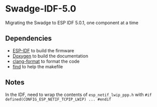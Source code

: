 # Swadge-IDF-5.0
Migrating the Swadge to ESP IDF 5.0.1, one component at a time

## Dependencies

* [ESP-IDF](https://github.com/espressif/esp-idf) to build the firmware
* [Doxygen](https://www.doxygen.nl/download.html) to build the documentation
* [clang-format](https://clang.llvm.org/docs/ClangFormat.html) to format the code
* [find](https://www.gnu.org/software/findutils/manual/html_mono/find.html) to help the makefile

## Notes

In the IDF, need to wrap the contents of `esp_netif_lwip_ppp.h` with `#if defined(CONFIG_ESP_NETIF_TCPIP_LWIP) ... #endif`